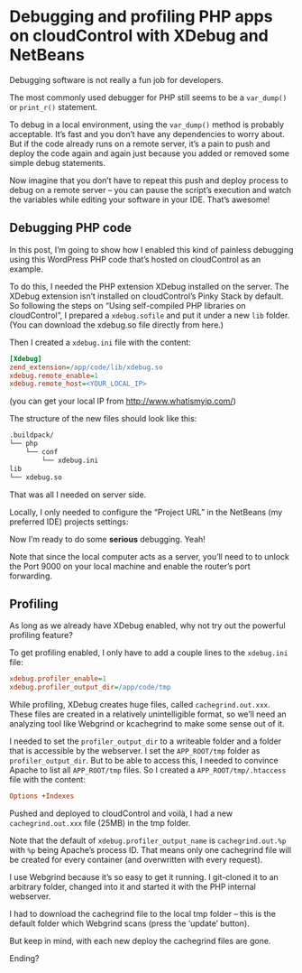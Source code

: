 # Debugging and profiling PHP apps on cloudControl with XDebug and NetBeans

Debugging software is not really a fun job for developers.

The most commonly used debugger for PHP still seems to be a `var_dump()` or `print_r()` statement.

To debug in a local environment, using the `var_dump()` method is probably acceptable. It’s fast and you don’t have any dependencies to worry about. But if the code already runs on a remote server, it’s a pain to push and deploy the code again and again just because you added or removed some simple debug statements.

Now imagine that you don’t have to repeat this push and deploy process to debug on a remote server – you can pause the script’s execution and watch the variables while editing your software in your IDE. That’s awesome! 

## Debugging PHP code
In this post, I’m going to show how I enabled this kind of painless debugging using this WordPress PHP code that’s hosted on cloudControl as an example. 

To do this, I needed the PHP extension XDebug installed on the server. The XDebug extension isn’t installed on cloudControl’s Pinky Stack by default. So following the steps on “Using self-compiled PHP libraries on cloudControl”, I prepared a `xdebug.sofile` and put it under a new `lib` folder. (You can download the xdebug.so file directly from here.)

Then I created a `xdebug.ini` file with the content:
~~~ini
[Xdebug]
zend_extension=/app/code/lib/xdebug.so
xdebug.remote_enable=1
xdebug.remote_host=<YOUR_LOCAL_IP>
~~~
(you can get your local IP from http://www.whatismyip.com/)

The structure of the new files should look like this:
~~~bash
.buildpack/
└── php
    └── conf
        └── xdebug.ini
lib
└── xdebug.so
~~~
That was all I needed on server side.

Locally, I only needed to configure the “Project URL” in the NetBeans (my preferred IDE) projects settings:

Now I’m ready to do some **serious** debugging. Yeah!

Note that since the local computer acts as a server, you’ll need to to unlock the Port 9000 on your local machine and enable the router’s port forwarding.
## Profiling
As long as we already have XDebug enabled, why not try out the powerful profiling feature?

To get profiling enabled, I only have to add a couple lines to the `xdebug.ini` file:
~~~ini
xdebug.profiler_enable=1
xdebug.profiler_output_dir=/app/code/tmp
~~~
While profiling, XDebug creates huge files, called `cachegrind.out.xxx`. These files are created in a relatively unintelligible format, so we’ll need an analyzing tool like Webgrind or kcachegrind to make some sense out of it.

I needed to set the `profiler_output_dir` to a writeable folder and a folder that is accessible by the webserver. I set the `APP_ROOT/tmp` folder as `profiler_output_dir`. But to be able to access this, I needed to convince Apache to list all `APP_ROOT/tmp` files. So I created a `APP_ROOT/tmp/.htaccess` file with the content:
~~~ini
Options +Indexes
~~~
Pushed and deployed to cloudControl and voilà, I had a new `cachegrind.out.xxx` file (25MB) in the tmp folder.

Note that the default of `xdebug.profiler_output_name` is `cachegrind.out.%p` with `%p` being  Apache’s process ID. That means only one cachegrind file will be created for every container (and overwritten with every request).

I use Webgrind because it’s so easy to get it running. I git-cloned it to an arbitrary folder, changed into it and started it with the PHP internal webserver.

I had to download the cachegrind file to the local tmp folder – this is the default folder which Webgrind scans (press the ‘update’ button).

But keep in mind, with each new deploy the cachegrind files are gone.

Ending?
